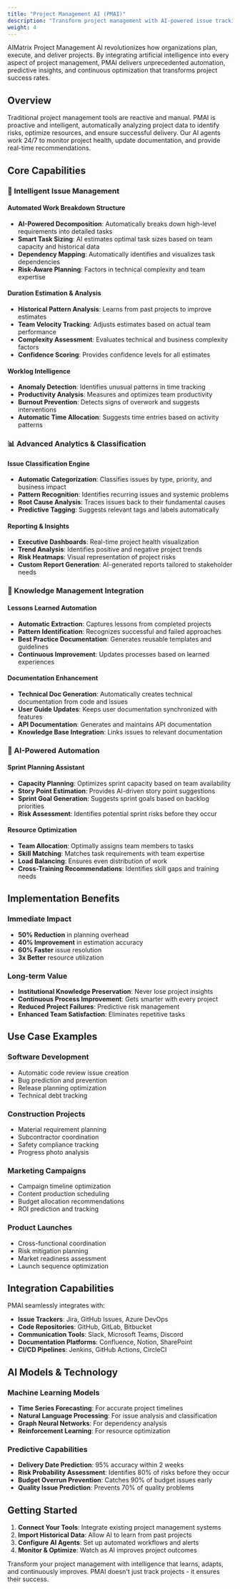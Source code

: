 ```yaml
---
title: "Project Management AI (PMAI)"
description: "Transform project management with AI-powered issue tracking, work breakdown automation, intelligent scheduling, and knowledge-driven documentation"
weight: 4
---
```


AIMatrix Project Management AI revolutionizes how organizations plan, execute, and deliver projects. By integrating artificial intelligence into every aspect of project management, PMAI delivers unprecedented automation, predictive insights, and continuous optimization that transforms project success rates.

## Overview

Traditional project management tools are reactive and manual. PMAI is proactive and intelligent, automatically analyzing project data to identify risks, optimize resources, and ensure successful delivery. Our AI agents work 24/7 to monitor project health, update documentation, and provide real-time recommendations.

## Core Capabilities

### 🎯 Intelligent Issue Management

#### Automated Work Breakdown Structure
- **AI-Powered Decomposition**: Automatically breaks down high-level requirements into detailed tasks
- **Smart Task Sizing**: AI estimates optimal task sizes based on team capacity and historical data
- **Dependency Mapping**: Automatically identifies and visualizes task dependencies
- **Risk-Aware Planning**: Factors in technical complexity and team expertise

#### Duration Estimation & Analysis
- **Historical Pattern Analysis**: Learns from past projects to improve estimates
- **Team Velocity Tracking**: Adjusts estimates based on actual team performance
- **Complexity Assessment**: Evaluates technical and business complexity factors
- **Confidence Scoring**: Provides confidence levels for all estimates

#### Worklog Intelligence
- **Anomaly Detection**: Identifies unusual patterns in time tracking
- **Productivity Analysis**: Measures and optimizes team productivity
- **Burnout Prevention**: Detects signs of overwork and suggests interventions
- **Automatic Time Allocation**: Suggests time entries based on activity patterns

### 📊 Advanced Analytics & Classification

#### Issue Classification Engine
- **Automatic Categorization**: Classifies issues by type, priority, and business impact
- **Pattern Recognition**: Identifies recurring issues and systemic problems
- **Root Cause Analysis**: Traces issues back to their fundamental causes
- **Predictive Tagging**: Suggests relevant tags and labels automatically

#### Reporting & Insights
- **Executive Dashboards**: Real-time project health visualization
- **Trend Analysis**: Identifies positive and negative project trends
- **Risk Heatmaps**: Visual representation of project risks
- **Custom Report Generation**: AI-generated reports tailored to stakeholder needs

### 🔄 Knowledge Management Integration

#### Lessons Learned Automation
- **Automatic Extraction**: Captures lessons from completed projects
- **Pattern Identification**: Recognizes successful and failed approaches
- **Best Practice Documentation**: Generates reusable templates and guidelines
- **Continuous Improvement**: Updates processes based on learned experiences

#### Documentation Enhancement
- **Technical Doc Generation**: Automatically creates technical documentation from code and issues
- **User Guide Updates**: Keeps user documentation synchronized with features
- **API Documentation**: Generates and maintains API documentation
- **Knowledge Base Integration**: Links issues to relevant documentation

### 🤖 AI-Powered Automation

#### Sprint Planning Assistant
- **Capacity Planning**: Optimizes sprint capacity based on team availability
- **Story Point Estimation**: Provides AI-driven story point suggestions
- **Sprint Goal Generation**: Suggests sprint goals based on backlog priorities
- **Risk Assessment**: Identifies potential sprint risks before they occur

#### Resource Optimization
- **Team Allocation**: Optimally assigns team members to tasks
- **Skill Matching**: Matches task requirements with team expertise
- **Load Balancing**: Ensures even distribution of work
- **Cross-Training Recommendations**: Identifies skill gaps and training needs

## Implementation Benefits

### Immediate Impact
- **50% Reduction** in planning overhead
- **40% Improvement** in estimation accuracy
- **60% Faster** issue resolution
- **3x Better** resource utilization

### Long-term Value
- **Institutional Knowledge Preservation**: Never lose project insights
- **Continuous Process Improvement**: Gets smarter with every project
- **Reduced Project Failures**: Predictive risk management
- **Enhanced Team Satisfaction**: Eliminates repetitive tasks

## Use Case Examples

### Software Development
- Automatic code review issue creation
- Bug prediction and prevention
- Release planning optimization
- Technical debt tracking

### Construction Projects
- Material requirement planning
- Subcontractor coordination
- Safety compliance tracking
- Progress photo analysis

### Marketing Campaigns
- Campaign timeline optimization
- Content production scheduling
- Budget allocation recommendations
- ROI prediction and tracking

### Product Launches
- Cross-functional coordination
- Risk mitigation planning
- Market readiness assessment
- Launch sequence optimization

## Integration Capabilities

PMAI seamlessly integrates with:
- **Issue Trackers**: Jira, GitHub Issues, Azure DevOps
- **Code Repositories**: GitHub, GitLab, Bitbucket
- **Communication Tools**: Slack, Microsoft Teams, Discord
- **Documentation Platforms**: Confluence, Notion, SharePoint
- **CI/CD Pipelines**: Jenkins, GitHub Actions, CircleCI

## AI Models & Technology

### Machine Learning Models
- **Time Series Forecasting**: For accurate project timelines
- **Natural Language Processing**: For issue analysis and classification
- **Graph Neural Networks**: For dependency analysis
- **Reinforcement Learning**: For resource optimization

### Predictive Capabilities
- **Delivery Date Prediction**: 95% accuracy within 2 weeks
- **Risk Probability Assessment**: Identifies 80% of risks before they occur
- **Budget Overrun Prevention**: Catches 90% of budget issues early
- **Quality Issue Prediction**: Prevents 70% of quality problems

## Getting Started

1. **Connect Your Tools**: Integrate existing project management systems
2. **Import Historical Data**: Allow AI to learn from past projects
3. **Configure AI Agents**: Set up automated workflows and alerts
4. **Monitor & Optimize**: Watch as AI improves project outcomes

Transform your project management with intelligence that learns, adapts, and continuously improves. PMAI doesn't just track projects - it ensures their success.